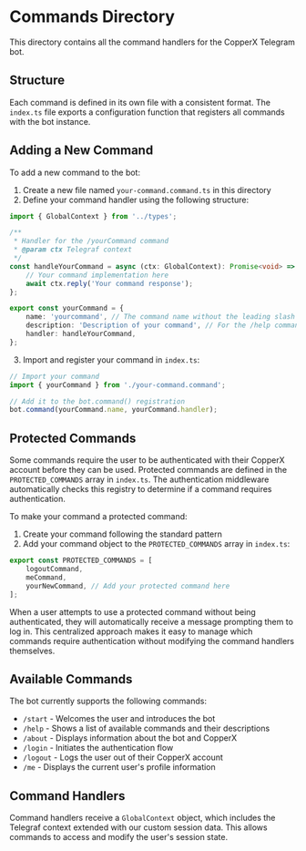 # Commands Directory

This directory contains all the command handlers for the CopperX Telegram bot.

## Structure

Each command is defined in its own file with a consistent format. The `index.ts` file exports a configuration function that registers all commands with the bot instance.

## Adding a New Command

To add a new command to the bot:

1. Create a new file named `your-command.command.ts` in this directory
2. Define your command handler using the following structure:

```typescript
import { GlobalContext } from '../types';

/**
 * Handler for the /yourCommand command
 * @param ctx Telegraf context
 */
const handleYourCommand = async (ctx: GlobalContext): Promise<void> => {
    // Your command implementation here
    await ctx.reply('Your command response');
};

export const yourCommand = {
    name: 'yourcommand', // The command name without the leading slash
    description: 'Description of your command', // For the /help command and BotFather
    handler: handleYourCommand,
};
```

3. Import and register your command in `index.ts`:

```typescript
// Import your command
import { yourCommand } from './your-command.command';

// Add it to the bot.command() registration
bot.command(yourCommand.name, yourCommand.handler);
```

## Protected Commands

Some commands require the user to be authenticated with their CopperX account before they can be used. Protected commands are defined in the `PROTECTED_COMMANDS` array in `index.ts`. The authentication middleware automatically checks this registry to determine if a command requires authentication.

To make your command a protected command:
1. Create your command following the standard pattern
2. Add your command object to the `PROTECTED_COMMANDS` array in `index.ts`:

```typescript
export const PROTECTED_COMMANDS = [
    logoutCommand,
    meCommand,
    yourNewCommand, // Add your protected command here
];
```

When a user attempts to use a protected command without being authenticated, they will automatically receive a message prompting them to log in. This centralized approach makes it easy to manage which commands require authentication without modifying the command handlers themselves.

## Available Commands

The bot currently supports the following commands:

- `/start` - Welcomes the user and introduces the bot
- `/help` - Shows a list of available commands and their descriptions
- `/about` - Displays information about the bot and CopperX
- `/login` - Initiates the authentication flow
- `/logout` - Logs the user out of their CopperX account
- `/me` - Displays the current user's profile information

## Command Handlers

Command handlers receive a `GlobalContext` object, which includes the Telegraf context extended with our custom session data. This allows commands to access and modify the user's session state.